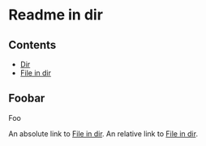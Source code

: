 # Readme in dir

Contents
--------
* [Dir]()
* [File in dir](page-in-dir.md)

## Foobar

Foo

An absolute link to [File in dir](test-dir/page-in-dir.md).
An relative link to [File in dir](page-in-dir.md).

